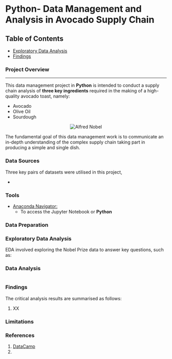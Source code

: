 # Python- Data Management and Analysis in Avocado Supply Chain

## Table of Contents

- [Exploratory Data Analysis](#exploratory-data-analysis)
- [Findings](#findings)

### Project Overview
---
This data management project in **Python** is intended to conduct a supply chain analysis of **three key ingredients** required in the making of a high-quality avocado toast, namely:

- Avocado
- Olive Oil
- Sourdough

<p align="center">
  <img src="https://github.com/OzzyGoylusun/Python.Data-Management-in-Avocado-Supply-Chain/blob/main/Visuals/Avocados.jpeg"
 alt="Alfred Nobel">
</p>

The fundamental goal of this data management work is to communicate an in-depth understanding of the complex supply chain taking part in producing a simple and single dish.

### Data Sources

Three key pairs of datasets were utilised in this project, 

- 


### Tools

- [Anaconda Navigator: ](https://www.anaconda.com/download)
  - To access the Jupyter Notebook or **Python**

### Data Preparation



### Exploratory Data Analysis

EDA involved exploring the Nobel Prize data to answer key questions, such as:



### Data Analysis



```python

```

### Findings

The critical analysis results are summarised as follows:

1. XX


### Limitations


### References

1. [DataCamp](https://www.datacamp.com/)
2. 
